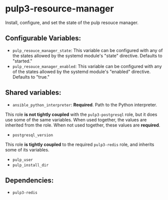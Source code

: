 pulp3-resource-manager
=============

Install, configure, and set the state of the pulp resouce manager.

Configurable Variables:
-----------------------

* `pulp_resouce_manager_state`: This variable can be configured with any of the
  states allowed by the systemd module's "state" directive. Defaults to "started."
* `pulp_resouce_manager_enabled`: This variable can be configured with any of the
  states allowed by the systemd module's "enabled" directive. Defaults to "true."

Shared variables:
-----------------

* `ansible_python_interpreter`: **Required**. Path to the Python interpreter.

This role **is not tightly coupled** with the `pulp3-postgresql` role, but it does
use some of the same variables. When used together, the values are inherited from
the role. When not used together, these values are **required**.

* `postgresql_version`

This role **is tightly coupled** to the required `pulp3-redis` role, and inherits
some of its variables.

* `pulp_user`
* `pulp_install_dir`

Dependencies:
-------------

* `pulp3-redis`
